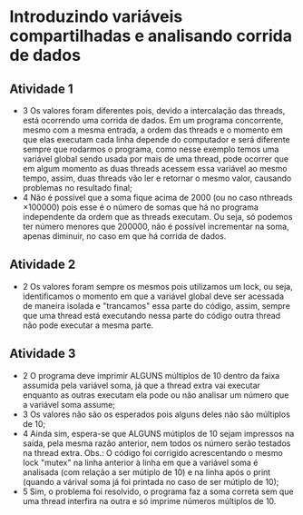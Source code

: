 # Introduzindo variáveis compartilhadas e analisando corrida de dados

## Atividade 1
- 3 Os valores foram diferentes pois, devido a intercalação das threads, está ocorrendo uma corrida de dados. Em um programa concorrente, mesmo com a mesma entrada, a ordem das threads e o momento em que elas executam cada linha depende do computador e será diferente sempre que rodarmos o programa, como nesse exemplo temos uma variável global sendo usada por mais de uma thread, pode ocorrer que em algum momento as duas threads acessem essa variável ao mesmo tempo, assim, duas threads vão ler e retornar o mesmo valor, causando problemas no resultado final;
- 4 Não é possível que a soma fique acima de 2000 (ou no caso nthreads $\times 100000$) pois esse é o número de somas que há no programa independente da ordem que as threads executam. Ou seja, só podemos ter número menores que 200000, não é possível incrementar na soma, apenas diminuir, no caso em que há corrida de dados.

## Atividade 2

- 2 Os valores foram sempre os mesmos pois utilizamos um lock, ou seja, identificamos o momento em que a variável global deve ser acessada de maneira isolada e "trancamos" essa parte do código, assim, sempre que uma thread está executando nessa parte do código outra thread não pode executar a mesma parte.

## Atividade 3

- 2 O programa deve imprimir ALGUNS múltiplos de 10 dentro da faixa assumida pela variável soma, já que a thread extra vai executar enquanto as outras executam ela pode ou não analisar um número que a variável soma assume;
- 3 Os valores não são os esperados pois alguns deles não são múltiplos de 10;
- 4 Ainda sim, espera-se que ALGUNS mútiplos de 10 sejam impressos na saída, pela mesma razão anterior, nem todos os número serão testados na thread extra. Obs.: O código foi corrigido acrescentando o mesmo lock "mutex" na linha anterior à linha em que a variável soma é analisada (com relação a ser mútiplo de 10) e na linha após o print (quando a várival soma já foi printada no caso de ser mútiplo de 10);
- 5 Sim, o problema foi resolvido, o programa faz a soma correta sem que uma thread interfira na outra e só imprime números múltiplos de 10.

